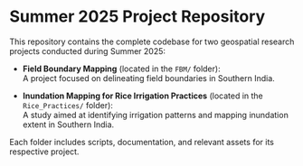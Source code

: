 # Summer 2025 Project Repository

This repository contains the complete codebase for two geospatial research projects conducted during Summer 2025:

- **Field Boundary Mapping** (located in the `FBM/` folder):  
  A project focused on delineating field boundaries in Southern India.

- **Inundation Mapping for Rice Irrigation Practices** (located in the `Rice_Practices/` folder):  
  A study aimed at identifying irrigation patterns and mapping inundation extent in Southern India.

Each folder includes scripts, documentation, and relevant assets for its respective project.
